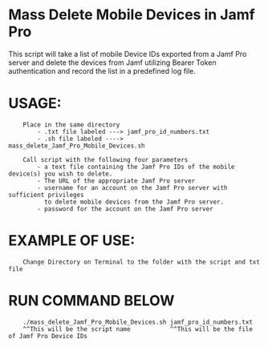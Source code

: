 
# Mass Delete Mobile Devices in Jamf Pro
This script will take a list of mobile Device IDs exported from a Jamf Pro server and delete the devices from Jamf utilizing Bearer Token authentication and record the list in a predefined log file. 


#	USAGE: 
		Place in the same directory
			- .txt file labeled ---> jamf_pro_id_numbers.txt
			- .sh file labeled ----> mass_delete_Jamf_Pro_Mobile_Devices.sh

		Call script with the following four parameters
			- a text file containing the Jamf Pro IDs of the mobile device(s) you wish to delete.
			- The URL of the appropriate Jamf Pro server
			- username for an account on the Jamf Pro server with sufficient privileges
			  to delete mobile devices from the Jamf Pro server.
			- password for the account on the Jamf Pro server

#	EXAMPLE OF USE: 
		Change Directory on Terminal to the folder with the script and txt file

#	RUN COMMAND BELOW

		./mass_delete_Jamf_Pro_Mobile_Devices.sh jamf_pro_id_numbers.txt
		^^This will be the script name           ^^This will be the file of Jamf Pro Device IDs

